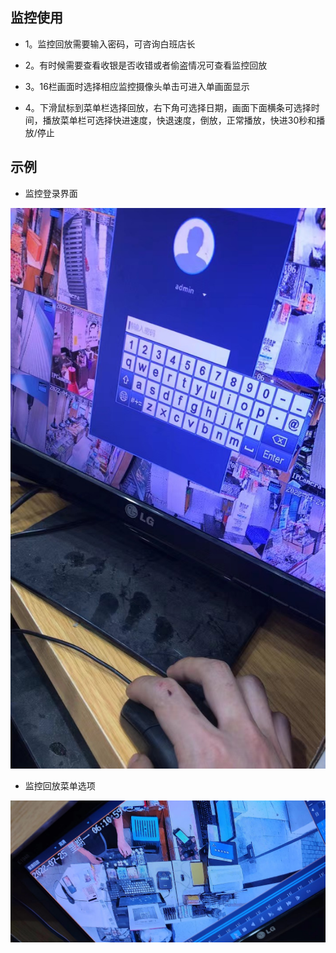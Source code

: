 ## 监控使用

* 1。监控回放需要输入密码，可咨询白班店长

* 2。有时候需要查看收银是否收错或者偷盗情况可查看监控回放

* 3。16栏画面时选择相应监控摄像头单击可进入单画面显示

* 4。下滑鼠标到菜单栏选择回放，右下角可选择日期，画面下面横条可选择时间，播放菜单栏可选择快进速度，快退速度，倒放，正常播放，快进30秒和播放/停止

## 示例
* 监控登录界面

![](../../resources/pic/equipment/监控2.jpeg)

* 监控回放菜单选项

![](../../resources/pic/equipment/监控1.jpeg)